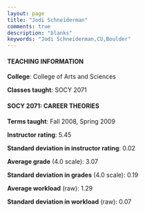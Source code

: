```yaml
---
layout: page
title: "Jodi Schneiderman" 
comments: true
description: "blanks"
keywords: "Jodi Schneiderman,CU,Boulder"
---
```

<head>
<script src="https://ajax.googleapis.com/ajax/libs/jquery/2.1.3/jquery.min.js"></script>
<script src="https://dl.dropboxusercontent.com/s/pc42nxpaw1ea4o9/highcharts.js?dl=0"></script>
<!-- <script src="../assets/js/highcharts.js"></script> -->
<style type="text/css">@font-face {
	font-family: "Bebas Neue";
	src: url(https://www.filehosting.org/file/details/544349/BebasNeue Regular.otf) format("opentype");
	}
	h1.Bebas { 
		font-family: "Bebas Neue", Verdana, Tahoma;
	}
</style>
</head>
	   
#### TEACHING INFORMATION

**College**: College of Arts and Sciences

**Classes taught**: SOCY 2071

#### SOCY 2071: CAREER THEORIES

**Terms taught**: Fall 2008, Spring 2009

**Instructor rating**: 5.45

**Standard deviation in instructor rating**: 0.02

**Average grade** (4.0 scale): 3.07

**Standard deviation in grades** (4.0 scale): 0.19

**Average workload** (raw): 1.29

**Standard deviation in workload** (raw): 0.07

